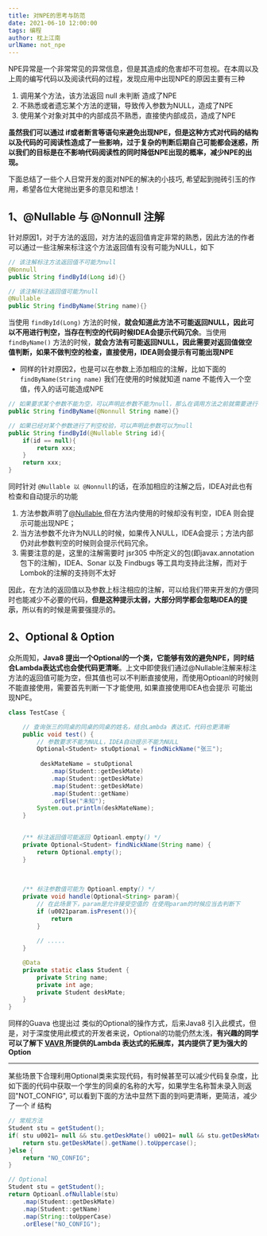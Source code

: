 ```yaml
---
title: 对NPE的思考与防范
date: 2021-06-10 12:00:00
tags: 编程
author: 枕上江南
urlName: not_npe
---
```


NPE异常是一个非常常见的异常信息，但是其造成的危害却不可忽视。在本周以及上周的编写代码以及阅读代码的过程，发现应用中出现NPE的原因主要有三种

1. 调用某个方法，该方法返回 null 未判断 造成了NPE
1. 不熟悉或者遗忘某个方法的逻辑，导致传入参数为NULL，造成了NPE
1. 使用某个对象对其中的内部成员不熟悉，直接使内部成员，造成了NPE

<!--more-->

**虽然我们可以通过 if或者断言等语句来避免出现NPE，但是这种方式对代码的结构以及代码的可阅读性造成了一些影响，过于复杂的判断后期自己可能都会迷惑，所以我们的目标是在不影响代码阅读性的同时降低NPE出现的概率，减少NPE的出现。**

下面总结了一些个人日常开发的面对NPE的解决的小技巧, 希望起到抛砖引玉的作用，希望各位大佬抛出更多的意见和想法！


## 1、@Nullable 与 @Nonnull 注解

针对原因1，对于方法的返回，对方法的返回值肯定非常的熟悉，因此方法的作者可以通过一些注解来标注这个方法返回值有没有可能为NULL，如下

```java
// 该注解标注方法返回值不可能为null
@Nonnull
public String findById(Long id){}

// 该注解标注返回值可能为null
@Nullable
public String findByName(String name){}
```



当使用 `findById(Long)` 方法的时候，**就会知道此方法不可能返回NULL，因此可以不用进行判空，当存在判空的代码时候IDEA会提示代码冗余**。当使用`findByName()` 方法的时候，**就会方法有可能返回NULL，因此需要对返回值做空值判断，如果不做判空的检查，直接使用，IDEA则会提示有可能出现NPE**

- 同样的针对原因2，也是可以在参数上添加相应的注解，比如下面的 `findByName(String name)` 我们在使用的时候就知道 name 不能传入一个空值，传入的话可能造成NPE

```java
// 如果要求某个参数不能为空，可以声明此参数不能为null，那么在调用方法之前就需要进行判空检查
public String findByName(@Nonnull String name){}

// 如果已经对某个参数进行了判空校验，可以声明此参数可以为null
public String findById(@Nullable String id){
	if(id == null){
		return xxx;
	}
    return xxx;
}
```


同时针对 `@Nullable 以 @Nonnull`的话，在添加相应的注解之后，IDEA对此也有检查和自动提示的功能

1. 方法参数声明了[@Nullable ](/Nullable ) 但在方法内使用的时候却没有判空，IDEA 则会提示可能出现NPE；
1. 当方法参数不允许为NULL的时候，如果传入NULL，IDEA会提示；方法内部仍对此参数判空的时候则会提示代码冗余。
1. 需要注意的是，这里的注解需要时 jsr305 中所定义的包(即javax.annotation包下的注解)，IDEA、Sonar 以及 Findbugs 等工具均支持此注解，而对于Lombok的注解的支持则不太好


因此，在方法的返回值以及参数上标注相应的注解，可以给我们带来开发的方便同时也能减少不必要的代码，**但是这种提示太弱，大部分同学都会忽略IDEA的提示**，所以有的时候是需要强提示的。

## 2、Optional & Option
众所周知，**Java8 提出一个Optional的一个类，它能够有效的避免NPE，同时结合Lambda表达式也会使代码更清晰**。上文中即使我们通过@Nullable注解来标注方法的返回值可能为空，但其值也可以不判断直接使用，而使用Optioanl的时候则不能直接使用，需要首先判断一下才能使用, 如果直接使用IDEA也会提示 可能出现NPE。
```java
class TestCase {

    // 查询张三的同桌的同桌的同桌的姓名，结合Lambda 表达式，代码也更清晰
    public void test() {
        // 参数要求不能为NULL，IDEA自动提示不能为NULL
        Optional<Student> stuOptional = findNickName("张三");
        
         deskMateName = stuOptional
            .map(Student::getDeskMate)
            .map(Student::getDeskMate)
            .map(Student::getDeskMate)
            .map(Student::getName)
            .orElse("未知");
        System.out.println(deskMateName);
    }

    
    /** 标注返回值可能返回 Optioanl.empty() */
    private Optional<Student> findNickName(String name) {
        return Optional.empty();
    }
    
    
    
    /** 标注参数值可能为 Optioanl.empty() */
    private void handle(Optional<String> param){
    	// 在此场景下，param是允许接受空值的 在使用param的时候应当去判断下
        if (u0021param.isPresent()){
        	return
        }
        
        // .....
    }

    @Data
    private static class Student {
        private String name;
        private int age;
        private Student deskMate;
    }
}
```

同样的Guava 也提出过 类似的Optional的操作方式，后来Java8 引入此模式，但是，对于深度使用此模式的开发者来说，Optional的功能仍然太浅，**有兴趣的同学可以了解下 **[VAVR ](https://docs.vavr.io/#_option)** 所提供的Lambda 表达式的拓展库，其内提供了更为强大的 Option**

---

某些场景下合理利用Optional类来实现代码，有时候甚至可以减少代码复杂度，比如下面的代码中获取一个学生的同桌的名称的大写，如果学生名称暂未录入则返回"NOT_CONFIG", 可以看到下面的方法中显然下面的到吗更清晰，更简洁，减少了一个 if 结构

```java
// 常规方法
Student stu = getStudent();
if( stu u0021= null && stu.getDeskMate() u0021= null && stu.getDeskMate().getName() u0021= null){
	return stu.getDeskMate().getName().toUppercase();
}else {
	return "NO_CONFIG";
}

// Optional
Student stu = getStudent();
return Optioanl.ofNullable(stu)
    .map(Student::getDeskMate)
    .map(Student::getName)
    .map(String::toUpperCase)
    .orElese("NO_CONFIG");
```
